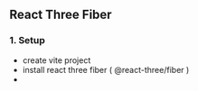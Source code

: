 ## React Three Fiber

### 1. Setup
- create vite project
- install react three fiber ( @react-three/fiber )
-